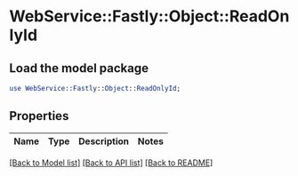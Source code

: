 # WebService::Fastly::Object::ReadOnlyId

## Load the model package
```perl
use WebService::Fastly::Object::ReadOnlyId;
```

## Properties
Name | Type | Description | Notes
------------ | ------------- | ------------- | -------------

[[Back to Model list]](../README.md#documentation-for-models) [[Back to API list]](../README.md#documentation-for-api-endpoints) [[Back to README]](../README.md)


